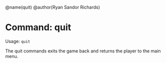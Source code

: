 @name(quit)
@author(Ryan Sandor Richards)

# Command: quit
Usage: `quit`

The quit commands exits the game back and returns the player to the main menu.
